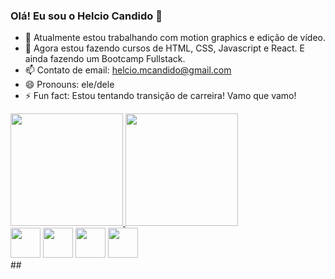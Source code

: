 ### Olá! Eu sou o Helcio Candido 👋

- 🔭 Atualmente estou trabalhando com motion graphics e edição de vídeo.
- 🌱 Agora estou fazendo cursos de HTML, CSS, Javascript e React. E ainda fazendo um Bootcamp Fullstack.
- 📫 Contato de email: <a href=mailto:helcio.mcandido@gmail.com>helcio.mcandido@gmail.com</a>
- 😄 Pronouns: ele/dele
- ⚡ Fun fact: Estou tentando transição de carreira! Vamo que vamo!

<div style="margin-bottom=30em;">
  <a href="https://github.com/helciocandido">
    <img height="180em" src="https://github-readme-stats.vercel.app/api?username=helciocandido&locale=pt-br&theme=aura&include_all_commits=true" />
  </a>
  <a href="https://github.com/helciocandido">
    <img height="180em" src="https://github-readme-stats.vercel.app/api/top-langs/?username=helciocandido&layout=compact&langs_count=10&locale=pt-br&theme=aura" />
  </a>
</div>
<div>
  <img height="48em" src="https://cdn.jsdelivr.net/gh/devicons/devicon/icons/html5/html5-plain-wordmark.svg" />
  <img height="48em" src="https://cdn.jsdelivr.net/gh/devicons/devicon/icons/css3/css3-plain-wordmark.svg" />
  <img height="48em" src="https://cdn.jsdelivr.net/gh/devicons/devicon/icons/javascript/javascript-plain.svg" />
  <img height="48em" src="https://cdn.jsdelivr.net/gh/devicons/devicon/icons/react/react-original.svg" />
</div>
##

